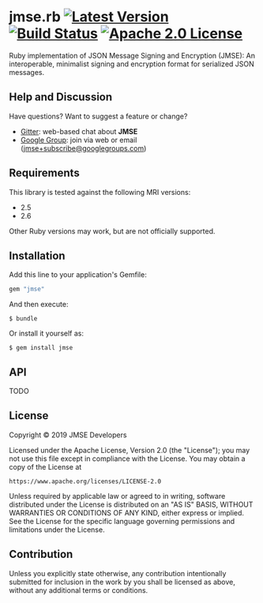# jmse.rb [![Latest Version][gem-image]][gem-link] [![Build Status][build-image]][build-link] [![Apache 2.0 License][license-image]][license-link]

Ruby implementation of JSON Message Signing and Encryption (JMSE):
An interoperable, minimalist signing and encryption format for serialized
JSON messages.

## Help and Discussion

Have questions? Want to suggest a feature or change?

* [Gitter]: web-based chat about **JMSE**
* [Google Group]: join via web or email ([jmse+subscribe@googlegroups.com])

## Requirements

This library is tested against the following MRI versions:

- 2.5
- 2.6

Other Ruby versions may work, but are not officially supported.

## Installation

Add this line to your application's Gemfile:

```ruby
gem "jmse"
```

And then execute:

    $ bundle

Or install it yourself as:

    $ gem install jmse

## API

TODO

## License

Copyright © 2019 JMSE Developers

Licensed under the Apache License, Version 2.0 (the "License");
you may not use this file except in compliance with the License.
You may obtain a copy of the License at

    https://www.apache.org/licenses/LICENSE-2.0

Unless required by applicable law or agreed to in writing, software
distributed under the License is distributed on an "AS IS" BASIS,
WITHOUT WARRANTIES OR CONDITIONS OF ANY KIND, either express or implied.
See the License for the specific language governing permissions and
limitations under the License.

## Contribution

Unless you explicitly state otherwise, any contribution intentionally
submitted for inclusion in the work by you shall be licensed as above,
without any additional terms or conditions.

[//]: # (badges)

[gem-image]: https://badge.fury.io/rb/jmse.svg
[gem-link]: https://rubygems.org/gems/jmse
[build-image]: https://travis-ci.com/jmse-json/jmse.rb.svg?branch=develop
[build-link]: http://travis-ci.com/jmse-json/jmse.rb
[license-image]: https://img.shields.io/badge/license-Apache2.0-blue.svg
[license-link]: https://github.com/jmse-json/jmse.js/blob/master/LICENSE

[//]: # (general links)

[Gitter]: https://gitter.im/jmse-json/Lobby
[Google Group]: https://groups.google.com/forum/#!forum/jmse
[jmse+subscribe@googlegroups.com]: mailto:jmse+subscribe@googlegroups.com
